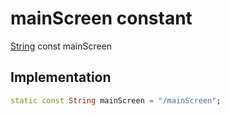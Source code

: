 


# mainScreen constant







[String](https://api.flutter.dev/flutter/dart-core/String-class.html) const mainScreen
  







## Implementation

```dart
static const String mainScreen = "/mainScreen";
```








